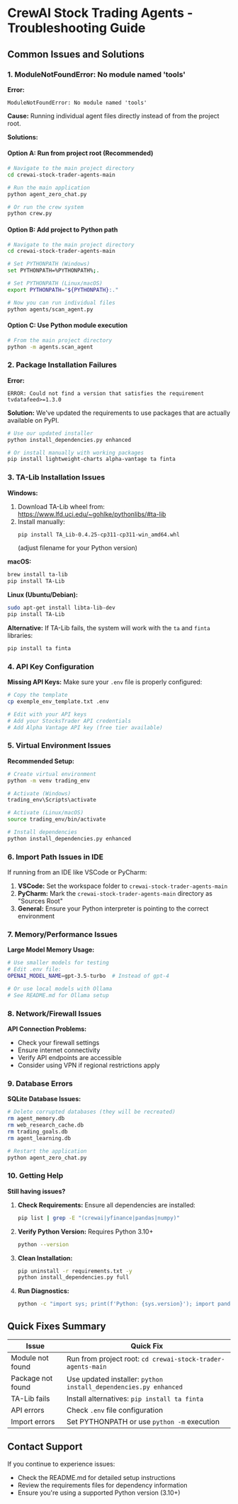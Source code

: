 # CrewAI Stock Trading Agents - Troubleshooting Guide

## Common Issues and Solutions

### 1. ModuleNotFoundError: No module named 'tools'

**Error:**
```
ModuleNotFoundError: No module named 'tools'
```

**Cause:** Running individual agent files directly instead of from the project root.

**Solutions:**

#### Option A: Run from project root (Recommended)
```bash
# Navigate to the main project directory
cd crewai-stock-trader-agents-main

# Run the main application
python agent_zero_chat.py

# Or run the crew system
python crew.py
```

#### Option B: Add project to Python path
```bash
# Navigate to the main project directory
cd crewai-stock-trader-agents-main

# Set PYTHONPATH (Windows)
set PYTHONPATH=%PYTHONPATH%;.

# Set PYTHONPATH (Linux/macOS)
export PYTHONPATH="${PYTHONPATH}:."

# Now you can run individual files
python agents/scan_agent.py
```

#### Option C: Use Python module execution
```bash
# From the main project directory
python -m agents.scan_agent
```

### 2. Package Installation Failures

**Error:**
```
ERROR: Could not find a version that satisfies the requirement tvdatafeed>=1.3.0
```

**Solution:** We've updated the requirements to use packages that are actually available on PyPI.

```bash
# Use our updated installer
python install_dependencies.py enhanced

# Or install manually with working packages
pip install lightweight-charts alpha-vantage ta finta
```

### 3. TA-Lib Installation Issues

**Windows:**
1. Download TA-Lib wheel from: https://www.lfd.uci.edu/~gohlke/pythonlibs/#ta-lib
2. Install manually:
   ```bash
   pip install TA_Lib-0.4.25-cp311-cp311-win_amd64.whl
   ```
   (adjust filename for your Python version)

**macOS:**
```bash
brew install ta-lib
pip install TA-Lib
```

**Linux (Ubuntu/Debian):**
```bash
sudo apt-get install libta-lib-dev
pip install TA-Lib
```

**Alternative:** If TA-Lib fails, the system will work with the `ta` and `finta` libraries:
```bash
pip install ta finta
```

### 4. API Key Configuration

**Missing API Keys:**
Make sure your `.env` file is properly configured:

```bash
# Copy the template
cp exemple_env_template.txt .env

# Edit with your API keys
# Add your StocksTrader API credentials
# Add Alpha Vantage API key (free tier available)
```

### 5. Virtual Environment Issues

**Recommended Setup:**
```bash
# Create virtual environment
python -m venv trading_env

# Activate (Windows)
trading_env\Scripts\activate

# Activate (Linux/macOS)
source trading_env/bin/activate

# Install dependencies
python install_dependencies.py enhanced
```

### 6. Import Path Issues in IDE

If running from an IDE like VSCode or PyCharm:

1. **VSCode:** Set the workspace folder to `crewai-stock-trader-agents-main`
2. **PyCharm:** Mark the `crewai-stock-trader-agents-main` directory as "Sources Root"
3. **General:** Ensure your Python interpreter is pointing to the correct environment

### 7. Memory/Performance Issues

**Large Model Memory Usage:**
```bash
# Use smaller models for testing
# Edit .env file:
OPENAI_MODEL_NAME=gpt-3.5-turbo  # Instead of gpt-4

# Or use local models with Ollama
# See README.md for Ollama setup
```

### 8. Network/Firewall Issues

**API Connection Problems:**
- Check your firewall settings
- Ensure internet connectivity
- Verify API endpoints are accessible
- Consider using VPN if regional restrictions apply

### 9. Database Errors

**SQLite Database Issues:**
```bash
# Delete corrupted databases (they will be recreated)
rm agent_memory.db
rm web_research_cache.db
rm trading_goals.db
rm agent_learning.db

# Restart the application
python agent_zero_chat.py
```

### 10. Getting Help

**Still having issues?**

1. **Check Requirements:** Ensure all dependencies are installed:
   ```bash
   pip list | grep -E "(crewai|yfinance|pandas|numpy)"
   ```

2. **Verify Python Version:** Requires Python 3.10+
   ```bash
   python --version
   ```

3. **Clean Installation:**
   ```bash
   pip uninstall -r requirements.txt -y
   python install_dependencies.py full
   ```

4. **Run Diagnostics:**
   ```bash
   python -c "import sys; print(f'Python: {sys.version}'); import pandas; print(f'Pandas: {pandas.__version__}'); import crewai; print(f'CrewAI: {crewai.__version__}')"
   ```

## Quick Fixes Summary

| Issue | Quick Fix |
|-------|-----------|
| Module not found | Run from project root: `cd crewai-stock-trader-agents-main` |
| Package not found | Use updated installer: `python install_dependencies.py enhanced` |
| TA-Lib fails | Install alternatives: `pip install ta finta` |
| API errors | Check `.env` file configuration |
| Import errors | Set PYTHONPATH or use `python -m` execution |

## Contact Support

If you continue to experience issues:
- Check the README.md for detailed setup instructions
- Review the requirements files for dependency information
- Ensure you're using a supported Python version (3.10+) 